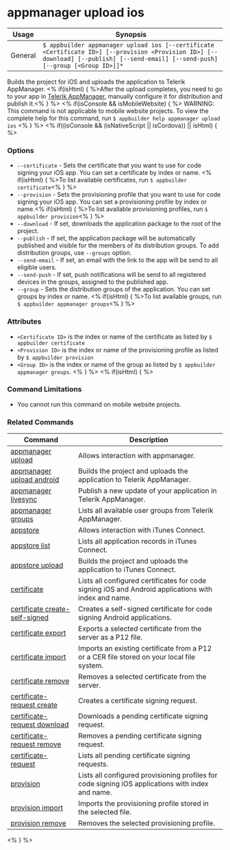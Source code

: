 appmanager upload ios
==========

Usage | Synopsis
------|-------
General | `$ appbuilder appmanager upload ios [--certificate <Certificate ID>] [--provision <Provision ID>] [--download] [--publish] [--send-email] [--send-push] [--group [<Group ID>]]*`

Builds the project for iOS and uploads the application to Telerik AppManager. <% if(isHtml) { %>After the upload completes, you need to go to your app in [Telerik AppManager](https://platform.telerik.com/appmanager), manually configure it for distribution and publish it.<% } %> 
<% if(isConsole && isMobileWebsite) { %>
WARNING: This command is not applicable to mobile website projects. To view the complete help for this command, run `$ appbuilder help appmanager upload ios`
<% } %>
<% if((isConsole && (isNativeScript || isCordova)) || isHtml) { %>
### Options
* `--certificate` - Sets the certificate that you want to use for code signing your iOS app. You can set a certificate by index or name. <% if(isHtml) { %>To list available certificates, run `$ appbuilder certificate`<% } %> 
* `--provision` - Sets the provisioning profile that you want to use for code signing your iOS app. You can set a provisioning profile by index or name.<% if(isHtml) { %>To list available provisioning profiles, run `$ appbuilder provision`<% } %>  
* `--download` - If set, downloads the application package to the root of the project.
* `--publish` - If set, the application package will be automatically published and visible for the members of its distribution groups. To add distribution groups, use `--groups` option.
* `--send-email` - If set, an email with the link to the app will be send to all eligible users.
* `--send-push` - If set, push notifications will be send to all registered devices in the groups, assigned to the published app.
* `--group` - Sets the distribution groups of the application. You can set groups by index or name. <% if(isHtml) { %>To list available groups, run `$ appbuilder appmanager groups`<% } %>

### Attributes
* `<Certificate ID>` is the index or name of the certificate as listed by `$ appbuilder certificate`
* `<Provision ID>` is the index or name of the provisioning profile as listed by `$ appbuilder provision`
* `<Group ID>` is the index or name of the group as listed by `$ appbuilder appmanager groups`.
<% } %> 
<% if(isHtml) { %> 
### Command Limitations

* You cannot run this command on mobile website projects.

### Related Commands

Command | Description
----------|----------
[appmanager upload](appmanager.html) | Allows interaction with appmanager.
[appmanager upload android](appmanager-upload-android.html) | Builds the project and uploads the application to Telerik AppManager.
[appmanager livesync](appmanager-livesync.html) | Publish a new update of your application in Telerik AppManager.
[appmanager groups](appmanager-groups.html) | Lists all available user groups from Telerik AppManager.
[appstore](appstore.html) | Allows interaction with iTunes Connect.
[appstore list](appstore-list.html) | Lists all application records in iTunes Connect.
[appstore upload](appstore-upload.html) | Builds the project and uploads the application to iTunes Connect.
[certificate](certificate.html) | Lists all configured certificates for code signing iOS and Android applications with index and name.
[certificate create-self-signed](certificate-create-self-signed.html) | Creates a self-signed certificate for code signing Android applications.
[certificate export](certificate-export.html) | Exports a selected certificate from the server as a P12 file.
[certificate import](certificate-import.html) | Imports an existing certificate from a P12 or a CER file stored on your local file system.
[certificate remove](certificate-remove.html) | Removes a selected certificate from the server.
[certificate-request create](certificate-request-create.html) | Creates a certificate signing request.
[certificate-request download](certificate-request-download.html) | Downloads a pending certificate signing request.
[certificate-request remove](certificate-request-remove.html) | Removes a pending certificate signing request.
[certificate-request](certificate-request.html) | Lists all pending certificate signing requests.
[provision](provision.html) | Lists all configured provisioning profiles for code signing iOS applications with index and name.
[provision import](provision-import.html) | Imports the provisioning profile stored in the selected file.
[provision remove](provision-remove.html) | Removes the selected provisioning profile.
<% } %>